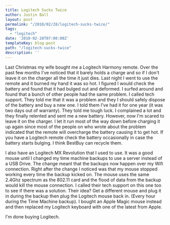 ```yaml
---
title: Logitech Sucks Twice
author: Justin Ball
layout: post
permalink: "/2010/02/28/logitech-sucks-twice/"
tags:
  - "logitech"
date: '2010-02-28T07:00:00Z'
templateKey: blog-post
path: "/logitech-sucks-twice"
description: ''
---
```


Last Christmas my wife bought me a Logitech Harmony remote. Over the past few months I've noticed that it barely holds a charge and so if I don't leave it on the charger all the time it just dies. Last night I went to use the remote and it burned my hand it was so hot. I figured I would check the battery and found that it had bulged out and deformed. I surfed around and found that a bunch of other people had the same problem. I called tech support. They told me that it was a problem and they I should safely dispose of the battery and buy a new one. I told them I've had it for one year (it was two days out of warranty). They told me tough luck. I complained a lot and they finally relented and sent me a new battery. However, now I'm scared to leave it on the charger. I let it run most of the way down before charging it up again since most of the people on who wrote about the problem indicated that the remote will overcharge the battery causing it to get hot. If you have a Logitech remote check the battery occasionally in case the battery starts bulging. I think BestBuy can recycle them.

I also have an Logitech MX Revolution that I used to use. It was a good mouse until I changed my time machine backups to use a server instead of a USB Drive. The change meant that the backups now happen over my Wifi connection. Right after the change I noticed was that my mouse stopped working every time the backup kicked on. The mouse uses the same 2.4Ghz spectrum as the 802.11 card and the flood of data from the backup would kill the mouse connection. I called their tech support on this one too to see if there was a solution. Their idea? Get a different mouse and plug it in during the backup then plug the Logitech mouse back in. (Every hour during the Time Machine backup). I bought an Apple Magic mouse instead and then replaced my Logitech keyboard with one of the latest from Apple.

I'm done buying Logitech.
